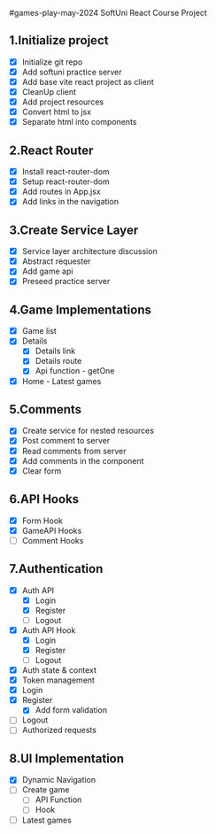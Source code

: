 #games-play-may-2024
SoftUni React Course Project

## 1.Initialize project

- [x] Initialize git repo
- [x] Add softuni practice server
- [x] Add base vite react project as client
- [x] CleanUp client
- [x] Add project resources
- [x] Convert html to jsx
- [x] Separate html into components

## 2.React Router

- [x] Install react-router-dom
- [x] Setup react-router-dom
- [x] Add routes in App.jsx
- [x] Add links in the navigation

## 3.Create Service Layer

- [x] Service layer architecture discussion
- [x] Abstract requester
- [x] Add game api
- [x] Preseed practice server

## 4.Game Implementations

- [x] Game list
- [x] Details
  - [x] Details link
  - [x] Details route
  - [x] Api function - getOne
- [x] Home - Latest games

## 5.Comments

- [x] Create service for nested resources
- [x] Post comment to server
- [x] Read comments from server
- [x] Add comments in the component
- [x] Clear form

## 6.API Hooks

- [x] Form Hook
- [x] GameAPI Hooks
- [ ] Comment Hooks

## 7.Authentication

- [x] Auth API
  - [x] Login
  - [x] Register
  - [ ] Logout
- [x] Auth API Hook
  - [x] Login
  - [x] Register
  - [ ] Logout
- [x] Auth state & context
- [x] Token management
- [x] Login
- [x] Register
  - [x] Add form validation
- [ ] Logout
- [ ] Authorized requests

## 8.UI Implementation

- [x] Dynamic Navigation
- [ ] Create game
  - [ ] API Function
  - [ ] Hook
- [ ] Latest games
